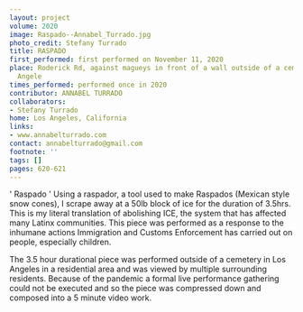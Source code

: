 ```yaml
---
layout: project
volume: 2020
image: Raspado--Annabel_Turrado.jpg
photo_credit: Stefany Turrado
title: RASPADO
first_performed: first performed on November 11, 2020
place: Roderick Rd, against magueys in front of a wall outside of a cemetery in Los
  Angele
times_performed: performed once in 2020
contributor: ANNABEL TURRADO
collaborators:
- Stefany Turrado
home: Los Angeles, California
links:
- www.annabelturrado.com
contact: annabelturrado@gmail.com
footnote: ''
tags: []
pages: 620-621
---
```




' Raspado ' 
Using a raspador, a tool used to make Raspados (Mexican style snow cones), I scrape away at a 50lb block of ice for the duration of 3.5hrs. This is my literal translation of abolishing ICE, the system that has affected many Latinx communities. This piece was performed as a response to the inhumane actions Immigration and Customs Enforcement has carried out on people, especially children. 

The 3.5 hour durational piece was performed outside of a cemetery in Los Angeles in a residential area and was viewed by multiple surrounding residents. Because of the pandemic a formal live performance gathering could not be executed and so the piece was compressed down and composed into a 5 minute video work. 
